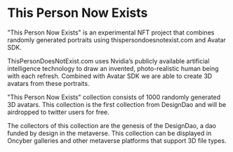 # This Person Now Exists

"This Person Now Exists" is an experimental NFT project that combines randomly generated portraits using thispersondoesnotexist.com and Avatar SDK.

ThisPersonDoesNotExist.com uses Nvidia’s publicly available artificial intelligence technology to draw an invented, photo-realistic human being with each refresh. Combined with Avatar SDK we are able to create 3D avatars from these portraits.

"This Person Now Exists" collection consists of 1000 randomly generated 3D avatars. This collection is the first collection from DesignDao and will be airdropped to twitter users for free.

The collectors of this collection are the genesis of the DesignDao, a dao funded by design in the metaverse. This collection can be displayed in Oncyber galleries and other metaverse platforms that support 3D file types.
